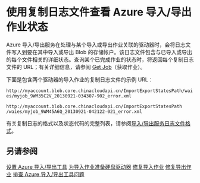 <properties
    pageTitle="查看 Azure 导入/导出作业状态 | Azure"
    description="了解如何使用运行导入或导出作业时创建的日志文件查看导入/导出作业的状态。"
    author="muralikk"
    manager="syadav"
    editor="tysonn"
    services="storage"
    documentationcenter="" />
<tags
    ms.assetid="c69d1d69-6403-4eee-9949-0185faeecfa1"
    ms.service="storage"
    ms.workload="storage"
    ms.tgt_pltfrm="na"
    ms.devlang="na"
    ms.topic="article"
    ms.date="01/26/2017"
    wacn.date="03/20/2017"
    ms.author="muralikk" />  


# 使用复制日志文件查看 Azure 导入/导出作业状态
Azure 导入/导出服务在处理与某个导入或导出作业关联的驱动器时，会将日志文件写入到要在其中导入或导出 Blob 的存储帐户。该日志文件包含与已导入或导出的每个文件相关的详细状态。查询某个已完成作业的状态时，将返回每个复制日志文件的 URL；有关详细信息，请参阅 [Get Job](https://docs.microsoft.com/en-us/rest/api/storageimportexport/jobs#Jobs_Get)（获取作业）。
  
 下面是包含两个驱动器的导入作业的复制日志文件的示例 URL：
  
 `http://myaccount.blob.core.chinacloudapi.cn/ImportExportStatesPath/waies/myjob_9WM35C2V_20130921-034307-902_error.xml`  

  
 `http://myaccount.blob.core.chinacloudapi.cn/ImportExportStatesPath /waies/myjob_9WM45A6Q_20130921-042122-021_error.xml`  

  
 有关复制日志的格式以及状态代码的完整列表，请参阅[导入/导出服务日志文件格式](/documentation/articles/storage-import-export-file-format-log/)。
  
## 另请参阅  
 [设置 Azure 导入/导出工具](/documentation/articles/storage-import-export-tool-setup-v1/)
 [为导入作业准备硬盘驱动器](/documentation/articles/storage-import-export-tool-preparing-hard-drives-import-v1/)
 [修复导入作业](/documentation/articles/storage-import-export-tool-repairing-an-import-job-v1/)
 [修复导出作业](/documentation/articles/storage-import-export-tool-repairing-an-export-job-v1/)
 [排查 Azure 导入/导出工具问题](/documentation/articles/storage-import-export-tool-troubleshooting-v1/)

<!---HONumber=Mooncake_0313_2017-->